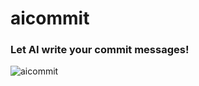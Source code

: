 # aicommit
### Let AI write your commit messages!

![aicommit](https://github.com/Haider8/aicommit/assets/43299408/36052800-26e8-4f2a-9b15-49b2f063c294)
